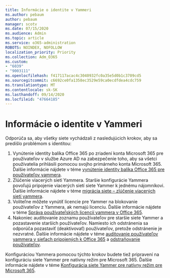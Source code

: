 ```yaml
---
title: Informácie o identite v Yammeri
ms.author: pebaum
author: pebaum
manager: scotv
ms.date: 07/15/2020
ms.audience: Admin
ms.topic: article
ms.service: o365-administration
ROBOTS: NOINDEX, NOFOLLOW
localization_priority: Priority
ms.collection: Adm_O365
ms.custom:
- "6039"
- "9003111"
ms.openlocfilehash: f417117acac4c3040932fc0a35e5d0b1c3709cd5
ms.sourcegitcommit: c6692ce0fa1358ec3529e59ca0ecdfdea4cdc759
ms.translationtype: MT
ms.contentlocale: sk-SK
ms.lasthandoff: 09/14/2020
ms.locfileid: "47664185"
---
```

# <a name="about-identity-in-yammer"></a>Informácie o identite v Yammeri

Odporúča sa, aby všetky siete vychádzali z nasledujúcich krokov, aby sa predišlo problémom s identitou:

1. Vynútenie identity balíka Office 365 po zriadení konta Microsoft 365 pre používateľov v službe Azure AD na zabezpečenie toho, aby sa všetci používatelia prihlásili pomocou svojho primárneho konta Microsoft 365. Ďalšie informácie nájdete v téme [vynútenie identity balíka Office 365 pre používateľov yammera](https://docs.microsoft.com/yammer/configure-your-yammer-network/enforce-office-365-identity).
2. Zlúčenie viacerých sietí Yammera. Staršie konfigurácie Yammera povoľujú pripojenie viacerých sietí siete Yammer k jednému nájomníkovi. Ďalšie informácie nájdete v téme [migrácia siete – zlúčenie viacerých sietí yammera](https://docs.microsoft.com/yammer/configure-your-yammer-network/consolidate-multiple-yammer-networks).
3. Voliteľne môžete vynútiť licencie pre Yammer na blokovanie používateľov z Yammera, ak nemajú licenciu. Ďalšie informácie nájdete v téme [Správa používateľských licencií yammera v Office 365](https://docs.microsoft.com/yammer/manage-yammer-users/manage-yammer-licenses-in-office-365).
4. Nakoniec auditovanie zoznamu používateľov pre staršie siete Yammer a pozastavenie starších používateľov. Namiesto ich odstránenia sa odporúča pozastaviť (deaktivovať) používateľov, pretože odstránenie je nezvratné. Ďalšie informácie nájdete v téme [auditovanie používateľov yammera v sieťach pripojených k Office 365](https://docs.microsoft.com/yammer/manage-yammer-users/audit-users-connected-to-office-365) a [odstraňovanie používateľov](https://docs.microsoft.com/yammer/manage-yammer-users/add-block-or-remove-users#remove-users).

Konfiguráciou Yammera pomocou týchto krokov budete tiež pripravení na konfiguráciu siete Yammer pre natívny režim pre Microsoft 365. Ďalšie informácie nájdete v téme [Konfigurácia siete Yammer pre natívny režim pre Microsoft 365](https://docs.microsoft.com/yammer/configure-your-yammer-network/native-mode).